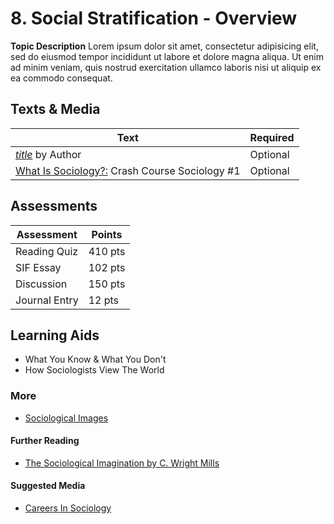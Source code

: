 # 8. Social Stratification - Overview

**Topic Description** Lorem ipsum dolor sit amet, consectetur adipisicing elit, sed do eiusmod tempor incididunt ut labore et dolore magna aliqua. Ut enim ad minim veniam, quis nostrud exercitation ullamco laboris nisi ut aliquip ex ea commodo consequat. 

## Texts & Media

| Text     	  | Required 	|
| ----------- | ----------- |
| [*title*](https://www.youtube.com/watch?v=PhhC_N6Bm_s) by Author      | Optional       |
| [What Is Sociology?:](https://www.youtube.com/watch?v=YnCJU6PaCio) Crash Course Sociology #1   | Optional        |

## Assessments

| Assessment      | Points |
| ----------- | ----------- |
| Reading Quiz      | 410 pts       |
| SIF Essay   | 102 pts        |
| Discussion      | 150 pts       |
| Journal Entry   | 12 pts        |

## Learning Aids

* What You Know & What You Don't
* How Sociologists View The World

### More

* [Sociological Images](https://thesocietypages.org/socimages/)

#### Further Reading

* [The Sociological Imagination by C. Wright Mills](https://www.amazon.com/Sociological-Imagination-C-Wright-Mills/dp/0195133730)

#### Suggested Media

* [Careers In Sociology](https://www.asanet.org/careers/careers-sociology)